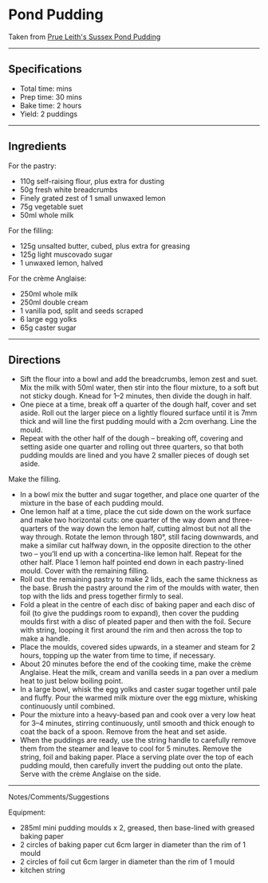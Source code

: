 # Pond Pudding

Taken from
[Prue Leith's Sussex Pond Pudding](https://thegreatbritishbakeoff.co.uk/recipes/all/prue-leith-sussex-pond-puddings/)

---
## Specifications
- Total time:  mins
- Prep time: 30 mins
- Bake time: 2 hours
- Yield: 2 puddings


---
## Ingredients

For the pastry:
- 110g self-raising flour, plus extra for dusting
- 50g fresh white breadcrumbs
- Finely grated zest of 1 small unwaxed lemon
- 75g vegetable suet
- 50ml whole milk

For the filling:
- 125g unsalted butter, cubed, plus extra for greasing
- 125g light muscovado sugar
- 1 unwaxed lemon, halved

For the crème Anglaise:
- 250ml whole milk
- 250ml double cream
- 1 vanilla pod, split and seeds scraped
- 6 large egg yolks
- 65g caster sugar


---
## Directions

- Sift the flour into a bowl and add the breadcrumbs, lemon zest and suet. Mix the milk with 50ml water, then stir into the flour mixture, to a soft but not sticky dough. Knead for 1–2 minutes, then divide the dough in half.
- One piece at a time, break off a quarter of the dough half, cover and set aside. Roll out the larger piece on a lightly floured surface until it is 7mm thick and will line the first pudding mould with a 2cm overhang. Line the mould.
- Repeat with the other half of the dough – breaking off, covering and setting aside one quarter and rolling out three quarters, so that both pudding moulds are lined and you have 2 smaller pieces of dough set aside.


Make the filling. 
- In a bowl mix the butter and sugar together, and place one quarter of the mixture in the base of each pudding mould.
- One lemon half at a time, place the cut side down on the work surface and make two horizontal cuts: one quarter of the way down and three-quarters of the way down the lemon half, cutting almost but not all the way through. Rotate the lemon through 180°, still facing downwards, and make a similar cut halfway down, in the opposite direction to the other two – you’ll end up with a concertina-like lemon half. Repeat for the other half. Place 1 lemon half pointed end down in each pastry-lined mould. Cover with the remaining filling.
- Roll out the remaining pastry to make 2 lids, each the same thickness as the base. Brush the pastry around the rim of the moulds with water, then top with the lids and press together firmly to seal.
- Fold a pleat in the centre of each disc of baking paper and each disc of foil (to give the puddings room to expand), then cover the pudding moulds first with a disc of pleated paper and then with the foil. Secure with string, looping it first around the rim and then across the top to make a handle.
- Place the moulds, covered sides upwards, in a steamer and steam for 2 hours, topping up the water from time to time, if necessary.
- About 20 minutes before the end of the cooking time, make the crème Anglaise. Heat the milk, cream and vanilla seeds in a pan over a medium heat to just below boiling point.
- In a large bowl, whisk the egg yolks and caster sugar together until pale and fluffy. Pour the warmed milk mixture over the egg mixture, whisking continuously until combined.
- Pour the mixture into a heavy-based pan and cook over a very low heat for 3–4 minutes, stirring continuously, until smooth and thick enough to coat the back of a spoon. Remove from the heat and set aside.
- When the puddings are ready, use the string handle to carefully remove them from the steamer and leave to cool for 5 minutes. Remove the string, foil and baking paper. Place a serving plate over the top of each pudding mould, then carefully invert the pudding out onto the plate. Serve with the crème Anglaise on the side.


---
Notes/Comments/Suggestions

Equipment:
- 285ml mini pudding moulds x 2, greased, then base-lined with greased baking paper
- 2 circles of baking paper cut 6cm larger in diameter than the rim of 1 mould
- 2 circles of foil cut 6cm larger in diameter than the rim of 1 mould
- kitchen string